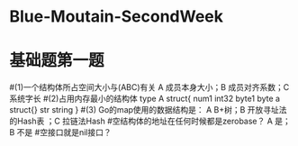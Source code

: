 # Blue-Moutain-SecondWeek
# 基础题第一题
#(1)一个结构体所占空间大小与(ABC)有关
  A 成员本身大小；B 成员对齐系数；C 系统字长
#(2)占用内存最小的结构体
type A struct{
  num1 int32
  byte1 byte
  a struct{}
  str string
}
#(3) Go的map使用的数据结构是：
  A B+树；B 开放寻址法的Hash表 ；C 拉链法Hash
#空结构体的地址在任何时候都是zerobase？
  A 是；B 不是
#空接口就是nil接口？
